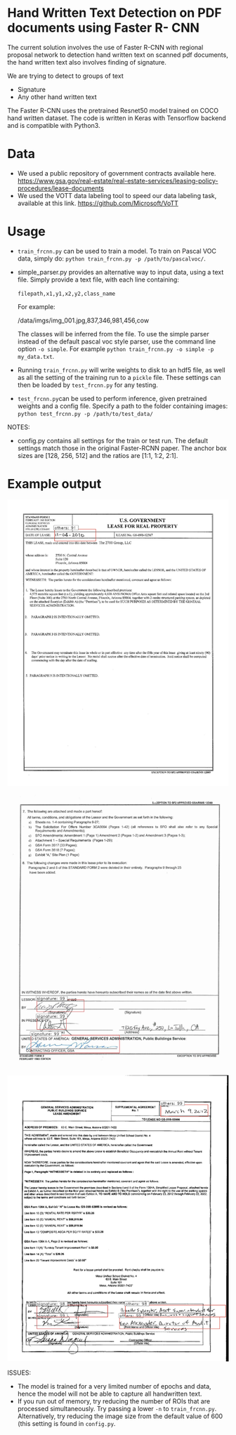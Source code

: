 # Hand Written Text Detection on PDF documents using Faster R- CNN

The current solution involves the use of Faster R-CNN with regional proposal network to detection hand written text on scanned pdf documents,
the hand written text also involves finding of signature.

We are trying to detect to groups of text
- Signature
- Any other hand written text

The Faster R-CNN uses the pretrained Resnet50 model trained on COCO hand written dataset.
The code is written in Keras with Tensorflow backend and is compatible with Python3.
   
# Data
- We used a public repository of government contracts available here. https://www.gsa.gov/real-estate/real-estate-services/leasing-policy-procedures/lease-documents 
- We used the VOTT data labeling tool to speed our data labeling task, available at this link. https://github.com/Microsoft/VoTT



# Usage
- `train_frcnn.py` can be used to train a model. To train on Pascal VOC data, simply do:
`python train_frcnn.py -p /path/to/pascalvoc/`.

- simple_parser.py provides an alternative way to input data, using a text file. Simply provide a text file, with each
line containing:

    `filepath,x1,y1,x2,y2,class_name`

    For example:

    /data/imgs/img_001.jpg,837,346,981,456,cow
  
    The classes will be inferred from the file. To use the simple parser instead of the default pascal voc style parser,
    use the command line option `-o simple`. For example `python train_frcnn.py -o simple -p my_data.txt`.

- Running `train_frcnn.py` will write weights to disk to an hdf5 file, as well as all the setting of the training run to a `pickle` file. These
settings can then be loaded by `test_frcnn.py` for any testing.

- `test_frcnn.py`can be used to perform inference, given pretrained weights and a config file. Specify a path to the folder containing
images:
    `python test_frcnn.py -p /path/to/test_data/`

NOTES:
- config.py contains all settings for the train or test run. The default settings match those in the original Faster-RCNN
paper. The anchor box sizes are [128, 256, 512] and the ratios are [1:1, 1:2, 2:1].


# Example output

![](./final_results/1.png)
![](./final_results/2.png)
![](./final_results/4.png)

ISSUES:

- The model is trained for a very limited number of epochs and data, hence the model will not be able to capture all handwritten text.
- If you run out of memory, try reducing the number of ROIs that are processed simultaneously. Try passing a lower `-n` to `train_frcnn.py`. Alternatively, try reducing the image size from the default value of 600 (this setting is found in `config.py`.
